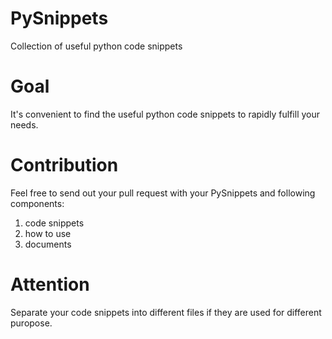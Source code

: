 # PySnippets
Collection of useful python code snippets

# Goal
It's convenient to find the useful python code snippets to rapidly fulfill your needs.

# Contribution
Feel free to send out your pull request with your PySnippets and following components:
1. code snippets
2. how to use 
3. documents

# Attention
Separate your code snippets into different files if they are used for different puropose.




